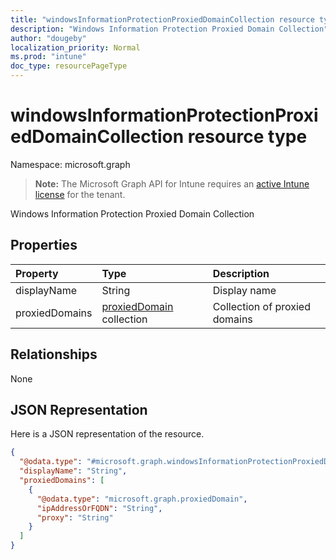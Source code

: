 ```yaml
---
title: "windowsInformationProtectionProxiedDomainCollection resource type"
description: "Windows Information Protection Proxied Domain Collection"
author: "dougeby"
localization_priority: Normal
ms.prod: "intune"
doc_type: resourcePageType
---
```


# windowsInformationProtectionProxiedDomainCollection resource type

Namespace: microsoft.graph

> **Note:** The Microsoft Graph API for Intune requires an [active Intune license](https://go.microsoft.com/fwlink/?linkid=839381) for the tenant.

Windows Information Protection Proxied Domain Collection

## Properties
|Property|Type|Description|
|:---|:---|:---|
|displayName|String|Display name|
|proxiedDomains|[proxiedDomain](../resources/intune-mam-proxieddomain.md) collection|Collection of proxied domains|

## Relationships
None

## JSON Representation
Here is a JSON representation of the resource.
<!-- {
  "blockType": "resource",
  "@odata.type": "microsoft.graph.windowsInformationProtectionProxiedDomainCollection"
}
-->
``` json
{
  "@odata.type": "#microsoft.graph.windowsInformationProtectionProxiedDomainCollection",
  "displayName": "String",
  "proxiedDomains": [
    {
      "@odata.type": "microsoft.graph.proxiedDomain",
      "ipAddressOrFQDN": "String",
      "proxy": "String"
    }
  ]
}
```






